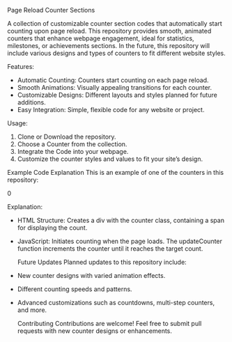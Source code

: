 Page Reload Counter Sections

A collection of customizable counter section codes that automatically start counting upon page reload. This repository provides smooth, animated counters that enhance webpage engagement, ideal for statistics, milestones, or achievements sections. In the future, this repository will include various designs and types of counters to fit different website styles.

Features:
* Automatic Counting: Counters start counting on each page reload.
* Smooth Animations: Visually appealing transitions for each counter.
* Customizable Designs: Different layouts and styles planned for future additions.
* Easy Integration: Simple, flexible code for any website or project.

Usage:
1. Clone or Download the repository.
2. Choose a Counter from the collection.
3. Integrate the Code into your webpage.
4. Customize the counter styles and values to fit your site’s design.

Example Code Explanation 
This is an example of one of the counters in this repository:

<!-- HTML structure for counter -->
<div class="counter" id="counter1">
    <span class="count">0</span>
</div>

<script>
// JavaScript to initiate counting on page reload
window.onload = function() {
    let count = 0;
    const counterElement = document.getElementById('counter1').querySelector('.count');
    const targetCount = 100; // Set the target count

    function updateCounter() {
        if (count < targetCount) {
            count++;
            counterElement.textContent = count;
            requestAnimationFrame(updateCounter);
        }
    }
    updateCounter();
};
</script>

Explanation:
- HTML Structure: Creates a div with the counter class, containing a span for displaying the count.
- JavaScript: Initiates counting when the page loads. The updateCounter function increments the counter until it reaches the target count.

  Future Updates
  Planned updates to this repository include:
  
* New counter designs with varied animation effects.
* Different counting speeds and patterns.
* Advanced customizations such as countdowns, multi-step counters, and more.

  Contributing
  Contributions are welcome! Feel free to submit pull requests with new counter designs or enhancements.
